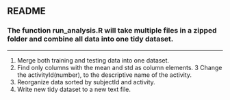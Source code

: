 README
------

### The function run\_analysis.R will take multiple files in a zipped folder and combine all data into one tidy dataset.

------------------------------------------------------------------------

1.  Merge both training and testing data into one dataset.
2.  Find only columns with the mean and std as column elements. 3 Change the activityId(number), to the descriptive name of the activity.
3.  Reorganize data sorted by subjectId and activity.
4.  Write new tidy dataset to a new text file.
